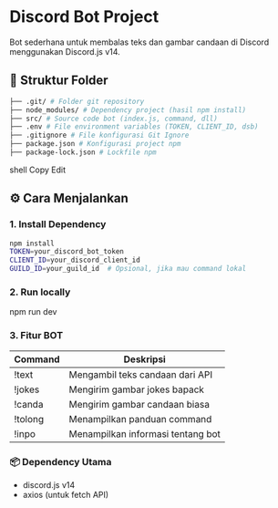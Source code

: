 # Discord Bot Project

Bot sederhana untuk membalas teks dan gambar candaan di Discord menggunakan Discord.js v14.

## 📁 Struktur Folder
```bash
├── .git/ # Folder git repository
├── node_modules/ # Dependency project (hasil npm install)
├── src/ # Source code bot (index.js, command, dll)
├── .env # File environment variables (TOKEN, CLIENT_ID, dsb)
├── .gitignore # File konfigurasi Git Ignore
├── package.json # Konfigurasi project npm
├── package-lock.json # Lockfile npm
```

shell
Copy
Edit


## ⚙️ Cara Menjalankan

### 1. Install Dependency
```bash
npm install
TOKEN=your_discord_bot_token
CLIENT_ID=your_discord_client_id
GUILD_ID=your_guild_id  # Opsional, jika mau command lokal
```

### 2. Run locally
npm run dev

### 3. Fitur BOT
| Command | Deskripsi                                     |
| ------- | --------------------------------------------- |
| !text   | Mengambil teks candaan dari API               |
| !jokes  | Mengirim gambar jokes bapack                  |
| !canda  | Mengirim gambar candaan biasa                 |
| !tolong | Menampilkan panduan command                   |
| !inpo   | Menampilkan informasi tentang bot             |

### 📦 Dependency Utama
- discord.js v14
- axios (untuk fetch API)


